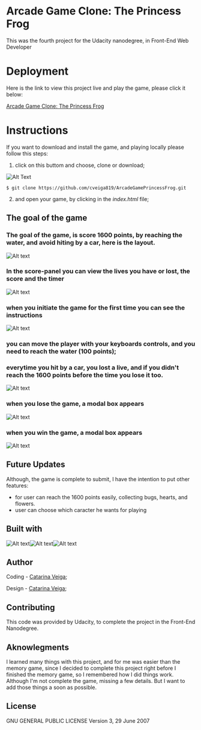 # Arcade Game Clone: The Princess Frog 
This was the fourth project for the Udacity nanodegree, in Front-End Web Developer

# Deployment

Here is the link to view this project live and play the game, please click it below:

<a href="https://cveiga819.github.io/ArcadeGamePrincessFrog/">Arcade Game Clone: The Princess Frog</a>

# Instructions
If you want to download and install the game, and playing locally please follow this steps:

1. click on this buttom and choose, clone or download;

![Alt Text](images/screenshot8.png)

`$ git clone https://github.com/cveiga819/ArcadeGamePrincessFrog.git`

2. and open your game, by clicking in the *index.html* file;

## The goal of the game
### The goal of the game, is score 1600 points, by reaching the water, and avoid hiting by a car, here is the layout.
![Alt text](images/screenshot1.png)

### In the score-panel you can view the lives you have or lost, the score and the timer 
![Alt text](images/screenshot2.png)

### when you initiate the game for the first time you can see the instructions
![Alt text](images/screenshot5.png)

### you can move the player with your keyboards controls, and you need to reach the water (100 points); 
### everytime you hit by a car, you lost a live, and if you didn't reach the 1600 points before the time you lose it too. 
![Alt text](images/screenshot4.png)

### when you lose the game, a modal box appears
![Alt text](images/screenshot6.png)

### when you win the game, a modal box appears
![Alt text](images/screenshot7.png)


## Future Updates 

Although, the game is complete to submit, I have the intention to put other features:
* for user can reach the 1600 points easily, collecting bugs, hearts, and flowers. 
* user can choose which caracter he wants for playing

## Built with 

![Alt text](images/html.png)![Alt text](images/css.png)![Alt text](images/javascript.png)


## Author

Coding - <a href="https://github.com/cveiga819">Catarina Veiga</a>;

Design - <a href="https://github.com/cveiga819">Catarina Veiga</a>;

## Contributing
This code was provided by Udacity, to complete the project in the Front-End Nanodegree. 

## Aknowlegments

I learned many things with this project, and for me was easier than the memory game, since I decided to complete this project right before I finished the memory game, so I remembered how I did things work. Although I'm not complete the game, missing a few details. But I want to add those things a soon as possible.

## License

GNU GENERAL PUBLIC LICENSE Version 3, 29 June 2007
